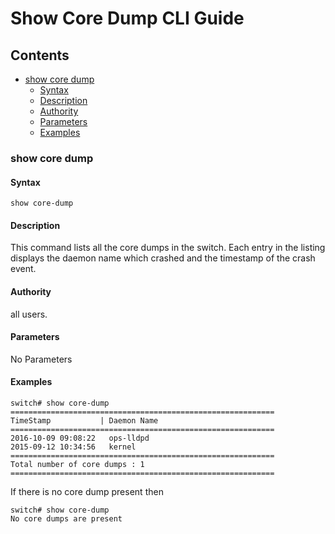 # Show Core Dump CLI Guide

## Contents

- [show core dump](#show-core-dump)
	- [Syntax](#syntax)
	- [Description](#description)
	- [Authority](#authority)
	- [Parameters](#parameters)
	- [Examples](#examples)

### show core dump

#### Syntax
```
show core-dump
```

#### Description
This command lists all the core dumps in the switch. Each entry in the listing displays the daemon name which crashed and the timestamp of the crash event.

#### Authority
all users.

#### Parameters
No Parameters

#### Examples

```
switch# show core-dump
===========================================================
TimeStamp           | Daemon Name
===========================================================
2016-10-09 09:08:22   ops-lldpd
2015-09-12 10:34:56   kernel
===========================================================
Total number of core dumps : 1
===========================================================
```

If there is no core dump present then

```
switch# show core-dump
No core dumps are present
```
